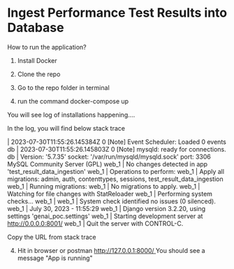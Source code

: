 # Ingest Performance Test Results into Database
How to run the application?

1. Install Docker
   
3. Clone the repo

4. Go to the repo folder in terminal

5. run the command docker-compose up

You will see log of installations happening....

In the log, you will find below stack trace

  | 2023-07-30T11:55:26.145384Z 0 [Note] Event Scheduler: Loaded 0 events
db     | 2023-07-30T11:55:26.145803Z 0 [Note] mysqld: ready for connections.
db     | Version: '5.7.35'  socket: '/var/run/mysqld/mysqld.sock'  port: 3306  MySQL Community Server (GPL)
web_1  | No changes detected in app 'test_result_data_ingestion'
web_1  | Operations to perform:
web_1  |   Apply all migrations: admin, auth, contenttypes, sessions, test_result_data_ingestion
web_1  | Running migrations:
web_1  |   No migrations to apply.
web_1  | Watching for file changes with StatReloader
web_1  | Performing system checks...
web_1  | 
web_1  | System check identified no issues (0 silenced).
web_1  | July 30, 2023 - 11:55:29
web_1  | Django version 3.2.20, using settings 'genai_poc.settings'
web_1  | Starting development server at http://0.0.0.0:8001/
web_1  | Quit the server with CONTROL-C.

Copy the URL from stack trace

4. Hit in browser or postman [http://127.0.0.1:8000/ ](http://0.0.0.0:8001/)
  You should see a message "App is running"
